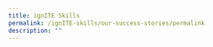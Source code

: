 ```yaml
---
title: ignITE Skills
permalink: /ignITE-skills/our-success-stories/permalink
description: ""
---
```

